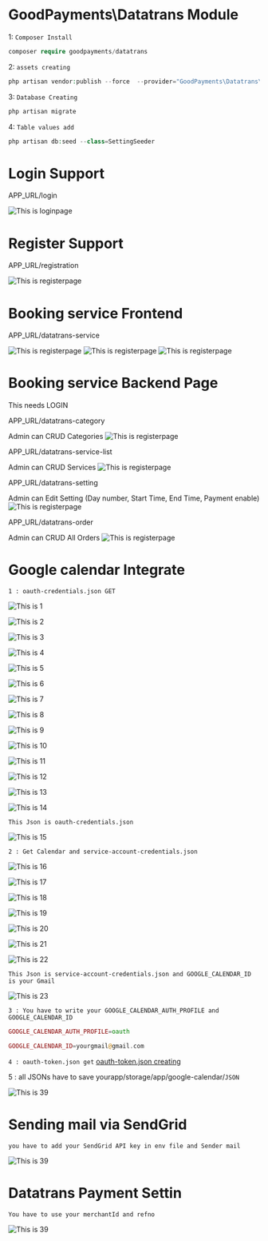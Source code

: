 # GoodPayments\Datatrans Module


1: `Composer Install`
```php 
composer require goodpayments/datatrans
```

2: `assets creating`
```php 
php artisan vendor:publish --force  --provider="GoodPayments\Datatrans\Providers\DatatransServiceProvider
```

3: `Database Creating`
```php 
php artisan migrate
```  

4: `Table values add`
```php 
php artisan db:seed --class=SettingSeeder
```  

# Login Support

APP_URL/login

![This is loginpage](https://res.cloudinary.com/senior/image/upload/v1640449974/Login.png)


# Register Support

APP_URL/registration

![This is registerpage](https://res.cloudinary.com/senior/image/upload/v1640449974/Register.png)


# Booking  service Frontend

APP_URL/datatrans-service

![This is registerpage](https://res.cloudinary.com/senior/image/upload/v1640450795/service.png)
![This is registerpage](https://res.cloudinary.com/senior/image/upload/v1640450795/time.png)
![This is registerpage](https://res.cloudinary.com/senior/image/upload/v1640450795/details.png)

# Booking  service Backend Page

This needs LOGIN

APP_URL/datatrans-category

Admin can CRUD Categories
![This is registerpage](https://res.cloudinary.com/senior/image/upload/v1641238437/category_list.png)

APP_URL/datatrans-service-list

Admin can CRUD Services
![This is registerpage](https://res.cloudinary.com/senior/image/upload/v1641238445/service_list.png)

APP_URL/datatrans-setting

Admin can Edit Setting (Day number, Start Time, End Time, Payment enable)
![This is registerpage](https://res.cloudinary.com/senior/image/upload/v1641238456/backend_setting.png)

APP_URL/datatrans-order

Admin can CRUD All Orders
![This is registerpage](https://res.cloudinary.com/senior/image/upload/v1641238451/orders.png)


# Google calendar Integrate
`1 : oauth-credentials.json GET`

![This is 1](https://res.cloudinary.com/senior/image/upload/v1641254917/1projectselect.png)

![This is 2](https://res.cloudinary.com/senior/image/upload/v1641254917/2calendarapiendable.png)

![This is 3](https://res.cloudinary.com/senior/image/upload/v1641254918/3calendarfind.png)

![This is 4](https://res.cloudinary.com/senior/image/upload/v1641254918/4Calendarselect.png)

![This is 5](https://res.cloudinary.com/senior/image/upload/v1641254917/5Googlecalendarendable.png)

![This is 6](https://res.cloudinary.com/senior/image/upload/v1641254917/6Authidselect.png)

![This is 7](https://res.cloudinary.com/senior/image/upload/v1641254917/7createOauthClient.png)

![This is 8](https://res.cloudinary.com/senior/image/upload/v1641254916/8consentscreen.png)

![This is 9](https://res.cloudinary.com/senior/image/upload/v1641254917/9editapp.png)

![This is 10](https://res.cloudinary.com/senior/image/upload/v1641254917/9editapp.png)

![This is 11](https://res.cloudinary.com/senior/image/upload/v1641254915/11editapp3.png)

![This is 12](https://res.cloudinary.com/senior/image/upload/v1641254914/12editappsummary.png)

![This is 13](https://res.cloudinary.com/senior/image/upload/v1641254916/13clientIDcreating.png)

![This is 14](https://res.cloudinary.com/senior/image/upload/v1641254914/14Oauthsetting.png)

`This Json is oauth-credentials.json`

![This is 15](https://res.cloudinary.com/senior/image/upload/v1641254914/15Qauthjson.png)



`2 : Get Calendar and service-account-credentials.json`

![This is 16](https://res.cloudinary.com/senior/image/upload/v1641254915/16serviceaccounselect.png)


![This is 17](https://res.cloudinary.com/senior/image/upload/v1641254916/17servicecreating1.png)

![This is 18](https://res.cloudinary.com/senior/image/upload/v1641254914/18servicecreating2.png)


![This is 19](https://res.cloudinary.com/senior/image/upload/v1641254913/19servicecreating3.png)

![This is 20](https://res.cloudinary.com/senior/image/upload/v1641254913/20creatingeditselect.png)

![This is 21](https://res.cloudinary.com/senior/image/upload/v1641254913/21jsonget1.png)

![This is 22](https://res.cloudinary.com/senior/image/upload/v1641254915/22jsonget2.png)

`This Json is service-account-credentials.json and GOOGLE_CALENDAR_ID is your Gmail `

![This is 23](https://res.cloudinary.com/senior/image/upload/v1641254929/23jsonget.png)


`3 : You have to write your GOOGLE_CALENDAR_AUTH_PROFILE and GOOGLE_CALENDAR_ID`

```php
GOOGLE_CALENDAR_AUTH_PROFILE=oauth
```
```php
GOOGLE_CALENDAR_ID=yourgmail@gmail.com
```

`4 : oauth-token.json get`
[oauth-token.json creating](https://github.com/Websitedevelopement/tokencreating)

5 : all JSONs have to save yourapp/storage/app/google-calendar/`JSON`

![This is 39](https://res.cloudinary.com/senior/image/upload/v1641259682/40_rfj6pn.png)


# Sending mail via SendGrid

`you have to add your SendGrid API key in env file and Sender mail`

![This is 39](https://res.cloudinary.com/senior/image/upload/v1641478474/41_oyu5jo.png)

# Datatrans Payment Settin

`You have to use your merchantId and refno`

![This is 39](https://res.cloudinary.com/senior/image/upload/v1641478724/42_i1zfxx.png)




